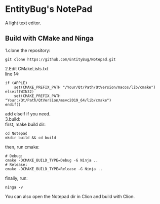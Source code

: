 # EntityBug's NotePad  
A light text editor.
## Build with CMake and Ninga
1.clone the repository:  
```
git clone https://github.com/EntityBug/Notepad.git
```
2.Edit CMakeLists.txt  
line 14:
```
if (APPLE)
    set(CMAKE_PREFIX_PATH "/Your/Qt/Path/QtVersion/macos/lib/cmake")
elseif(WIN32)
    set(CMAKE_PREFIX_PATH "Your:/Qt/Path/QtVersion/msvc2019_64/lib/cmake")
endif()
```
add elseif if you need.  
3.build:  
first, make build dir:  
```
cd Notepad
mkdir build && cd build
```
then, run cmake:  
```
# Debug:
cmake -DCMAKE_BUILD_TYPE=Debug -G Ninja ..
# Release:
cmake -DCMAKE_BUILD_TYPE=Release -G Ninja ..
```
finally, run:  
```
ninga -v
```
You can also open the Notepad dir in Clion and build with Clion.  
